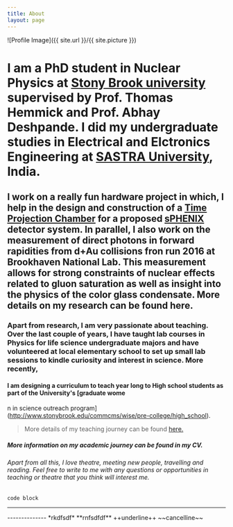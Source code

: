 ```yaml
---
title: About
layout: page
---
```

![Profile Image]({{ site.url }}/{{ site.picture }})

# I am a PhD student in Nuclear Physics at [Stony Brook university](http://www.physics.sunysb.edu/Physics/) supervised by Prof. Thomas Hemmick and Prof. Abhay Deshpande. I did my undergraduate studies in Electrical and Elctronics Engineering at [SASTRA University](http://www.sastra.edu/), India. 

## I work on a really fun hardware project in which, I help in the design and construction of a [Time Projection Chamber](https://en.wikipedia.org/wiki/Time_projection_chamber) for a proposed [sPHENIX](https://www.sphenix.bnl.gov/web/)  detector system. In parallel, I also work on the measurement of direct photons in forward rapidities from d+Au collisions fron run 2016 at Brookhaven National Lab. This measurement allows for strong constraints of nuclear effects related to gluon saturation as well as insight into the physics of the color glass condensate. More details on my research can be found here.

### Apart from research, I am very passionate about teaching. Over the last couple of years, I have taught lab courses in Physics for life science undergraduate majors and have volunteered at local elementary school to set up small lab sessions to kindle curiosity and interest in science. More recently, 
#### I am designing a curriculum to teach year long to High school students as part of the University's [graduate wome
n in science outreach program](http://www.stonybrook.edu/commcms/wise/pre-college/high_school). 
> More details of my teaching journey can be found [here.](https://niveditharam.github.io/teaching/)


##### More information on my academic journey can be found in my CV.

###### Apart from all this, I love theatre, meeting new people, travelling and reading. Feel free to write to me with any questions or opportunities in teaching or theatre that you think will interest me. 


```code block```

<hr/>
--------------
*rkdfsdf*
**rnfsdfdf**
++underline++
~~cancelline~~

